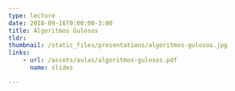 ```yaml
---
type: lecture
date: 2018-09-16T0:00:00-3:00
title: Algoritmos Gulosos
tldr: 
thumbnail: /static_files/presentations/algoritmos-gulosos.jpg
links: 
    - url: /assets/aulas/algoritmos-gulosos.pdf
      name: slides

---
```


<!-- **Suggested Readings:**
- [Readings 1](http://example.com)
- [Readings 2](http://example.com) -->
